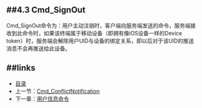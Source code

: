 ##4.3 Cmd_SignOut
---
Cmd_SignOut命令为：用户主动注销时，客户端向服务端发送的命令，服务端接收到此命令时，如果该终端属于移动设备（即拥有像iOS设备一样的Device token）时，服务端会解除用户UID与设备的绑定关系，即以后对于该UID的推送消息不会再推送给此设备。


##links
---
* [目录](preface.md)
* 上一节：[Cmd_ConflictNotification](04.2.md)
* 下一章：[用户信息命令](05.0.md)